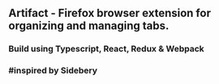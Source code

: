 ## Artifact - Firefox browser extension for organizing and managing tabs.

### Build using Typescript, React, Redux & Webpack

### #inspired by Sidebery
